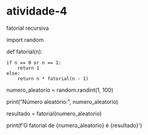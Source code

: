 # atividade-4
fatorial recursiva

import random

def fatorial(n):

    if n == 0 or n == 1:
        return 1
    else:
        return n * fatorial(n - 1)

numero_aleatorio = random.randint(1, 100)

print("Número aleatório:", numero_aleatorio)

resultado = fatorial(numero_aleatorio)

print(f'O fatorial de {numero_aleatorio} é {resultado}')
